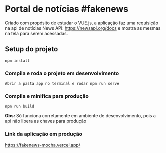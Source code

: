 # Portal de notícias #fakenews
Criado com propósito de estudar o VUE.js, a aplicação faz uma requisição na api de notícias News API: https://newsapi.org/docs e mostra as mesmas na tela 
para serem acessadas.

## Setup do projeto
```
npm install
```

### Compila e roda o projeto em desenvolvimento
```
Abrir a pasta app no terminal e rodar npm run serve
```

### Compila e minifica para produção
```
npm run build
```
**Obs:** Só funciona corretamente em ambiente de desenvolvimento, pois a api não libera as chaves para produção 

### Link da aplicação em produção
https://fakenews-mocha.vercel.app/
